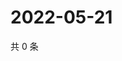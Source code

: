 # 2022-05-21

共 0 条

<!-- BEGIN WEIBO -->
<!-- 最后更新时间 Sat May 21 2022 07:01:14 GMT+0800 (China Standard Time) -->

<!-- END WEIBO -->
